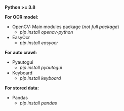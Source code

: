 **Python >= 3.8**

**For OCR model:**
- OpenCV: Main modules package (*not full package*)
    - *pip install opencv-python*
- EasyOcr
    - *pip install easyocr*

**For auto crawl:**
- Pyautogui
    - *pip install pyautogui*
- Keyboard
    - *pip install keyboard*

**For stored data:**
- Pandas
    - *pip install pandas*
